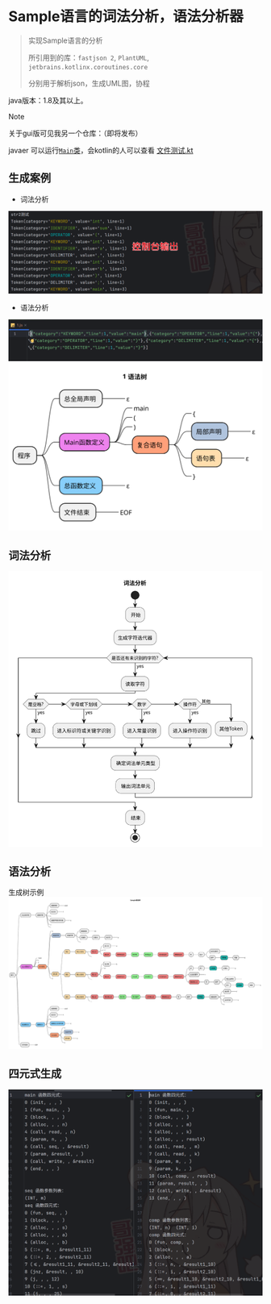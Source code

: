 # Sample语言的词法分析，语法分析器

> 实现Sample语言的分析
> 
> 所引用到的库：`fastjson 2`, `PlantUML`, `jetbrains.kotlinx.coroutines.core`
> 
> 分别用于解析json，生成UML图，协程

java版本：1.8及其以上。

> [!NOTE]
> 关于gui版可见我另一个仓库：（即将发布）
> 
> javaer 可以运行[`Main`类](src/Main.java)，会kotlin的人可以查看 [文件测试.kt](src/文件测试.kt)

## 生成案例

- 词法分析

![console_output.png](Readme/console_output.png)

- 语法分析

![outputJsToken.png](Readme/outputJsToken.png)
![grammer-tree.svg](Readme/grammer-tree.svg)

## 词法分析

![思维导图-词法分析总流程.svg](Readme/思维导图-词法分析总流程.svg)

## 语法分析

生成树示例
![grammer-tree.svg](Readme/自定义测试.svg)

## 四元式生成

![四元式生成.png](Readme/四元式生成.png)


